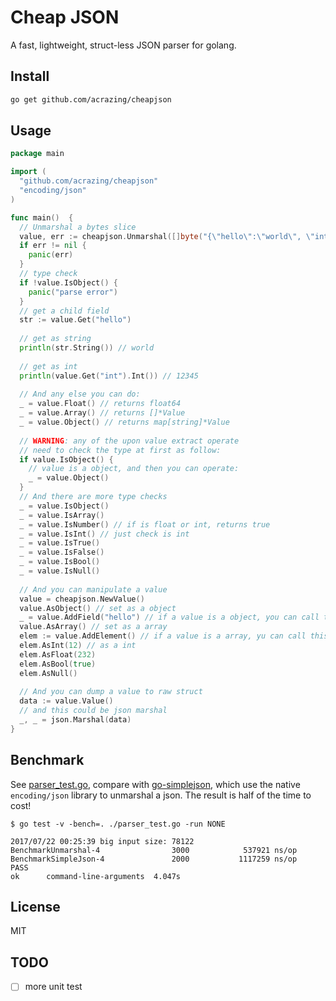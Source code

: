 # Cheap JSON

A fast, lightweight, struct-less JSON parser for golang.

## Install

```bash
go get github.com/acrazing/cheapjson
```

## Usage

```go
package main

import (
  "github.com/acrazing/cheapjson"
  "encoding/json"
)

func main()  {
  // Unmarshal a bytes slice
  value, err := cheapjson.Unmarshal([]byte("{\"hello\":\"world\", \"int\":12345}"))
  if err != nil {
    panic(err)
  }
  // type check
  if !value.IsObject() {
    panic("parse error")
  }
  // get a child field
  str := value.Get("hello")
  
  // get as string
  println(str.String()) // world
  
  // get as int
  println(value.Get("int").Int()) // 12345
  
  // And any else you can do:
  _ = value.Float() // returns float64
  _ = value.Array() // returns []*Value
  _ = value.Object() // returns map[string]*Value
  
  // WARNING: any of the upon value extract operate
  // need to check the type at first as follow:
  if value.IsObject() {
    // value is a object, and then you can operate:
    _ = value.Object()
  }
  // And there are more type checks
  _ = value.IsObject()
  _ = value.IsArray()
  _ = value.IsNumber() // if is float or int, returns true
  _ = value.IsInt() // just check is int
  _ = value.IsTrue()
  _ = value.IsFalse()
  _ = value.IsBool()
  _ = value.IsNull()
  
  // And you can manipulate a value
  value = cheapjson.NewValue()
  value.AsObject() // set as a object
  _ = value.AddField("hello") // if a value is a object, you can call this, else will panic
  value.AsArray() // set as a array
  elem := value.AddElement() // if a value is a array, yu can call this, else will panic
  elem.AsInt(12) // as a int
  elem.AsFloat(232)
  elem.AsBool(true)
  elem.AsNull()
  
  // And you can dump a value to raw struct
  data := value.Value()
  // and this could be json marshal
  _, _ = json.Marshal(data)
}
```

## Benchmark

See [parser_test.go](./parser_test.go), compare with [go-simplejson](https://github.com/bitly/go-simplejson), which
use the native `encoding/json` library to unmarshal a json. The result is half of the time to cost!

```text
$ go test -v -bench=. ./parser_test.go -run NONE

2017/07/22 00:25:39 big input size: 78122
BenchmarkUnmarshal-4                3000            537921 ns/op
BenchmarkSimpleJson-4               2000           1117259 ns/op
PASS
ok      command-line-arguments  4.047s
```

## License

MIT


## TODO

- [ ] more unit test
